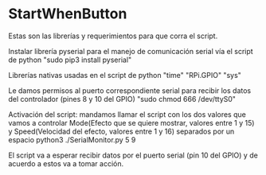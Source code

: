 # StartWhenButton

Estas son las librerías y requerimientos para que corra el script.


Instalar librería pyserial para el manejo de comunicación serial vía el script de python
"sudo pip3 install pyserial"

Librerías nativas usadas en el script de python
"time"
"RPi.GPIO"
"sys"

Le damos permisos al puerto correspondiente serial para recibir los datos del controlador (pines 8 y 10 del GPIO)
"sudo chmod 666 /dev/ttyS0"

Activación del script:
mandamos llamar el script con los dos valores que vamos a controlar Mode(Efecto que se quiere mostrar, valores entre 1 y 15) y Speed(Velocidad del efecto, valores entre 1 y 16) separados por un espacio
python3 ./SerialMonitor.py 5 9

El script va a esperar recibir datos por el puerto serial (pin 10 del GPIO) y de acuerdo a estos va a tomar acción.
